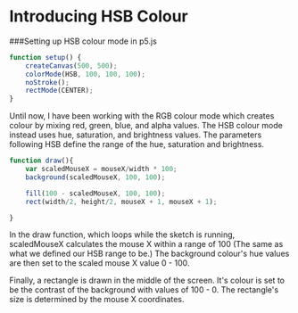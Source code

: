 # Introducing HSB Colour

###Setting up HSB colour mode in p5.js
```js
function setup() {
	createCanvas(500, 500);
	colorMode(HSB, 100, 100, 100);
	noStroke();
	rectMode(CENTER);
}
```
Until now, I have been working with the RGB colour mode which creates colour by mixing red, green, blue, and alpha values. The HSB colour mode instead uses hue, saturation, and brightness values. The parameters following HSB define the range of the hue, saturation and brightness.

```js
function draw(){
	var scaledMouseX = mouseX/width * 100;
	background(scaledMouseX, 100, 100);

	fill(100 - scaledMouseX, 100, 100);
	rect(width/2, height/2, mouseX + 1, mouseX + 1);

}	
```
In the draw function, which loops while the sketch is running, scaledMouseX calculates the mouse X within a range of 100 (The same as what we defined our HSB range to be.) The background colour's hue values are then set to the scaled mouse X value 0 - 100.

Finally, a rectangle is drawn in the middle of the screen. It's colour is set to be the contrast of the background with values of 100 - 0. The rectangle's size is determined by the mouse X coordinates.
